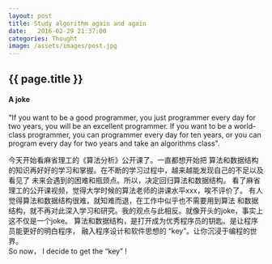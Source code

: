 ```yaml
---
layout: post
title: Study algorithm again and again
date:   2016-02-29 21:37:00
categories: Thought
image: /assets/images/post.jpg
---
```

<h2>{{ page.title }}</h2>

  <p>
    <h4> A joke </h4>
    "If you want to be a good programmer,
    you just programmer every day for two years,
    you will be an excellent programmer.
    If you want to be a world-class programmer,
    you can programmer every day for ten years,
    or you can program every day for two years
    and take an algorithms class".
  </p>

  <p>
    今天开始看麻省理工的《算法分析》公开课了。一直都想开始把
    算法和数据结构的知识再好好的学习和掌握。在不断的学习过程中，越来越能发现自己的不足以及看见了
    未来会遇到的困难和瓶颈点。所以，决定回归算法和数据结构。
    看了麻省理工的公开课视频，觉得大学时候的算法老师的讲课水平xxx，唉不评价了。
    有人觉得算法和数据结构很难，就知难而退，在工作中似乎也不需要用到算法
    和数据结构，就不再对此深入学习和研究。我的观点与此相反。就像开头的joke，事实上这不仅是一个joke。
    算法和数据结构，是打开成为优秀程序员的钥匙。是让程序员能更好的明白程序，
    融入程序设计和软件思想的 “key”。让你沉浸于编程的世界。
    <br>
    So now， I decide to get the “key” !
  </p>

